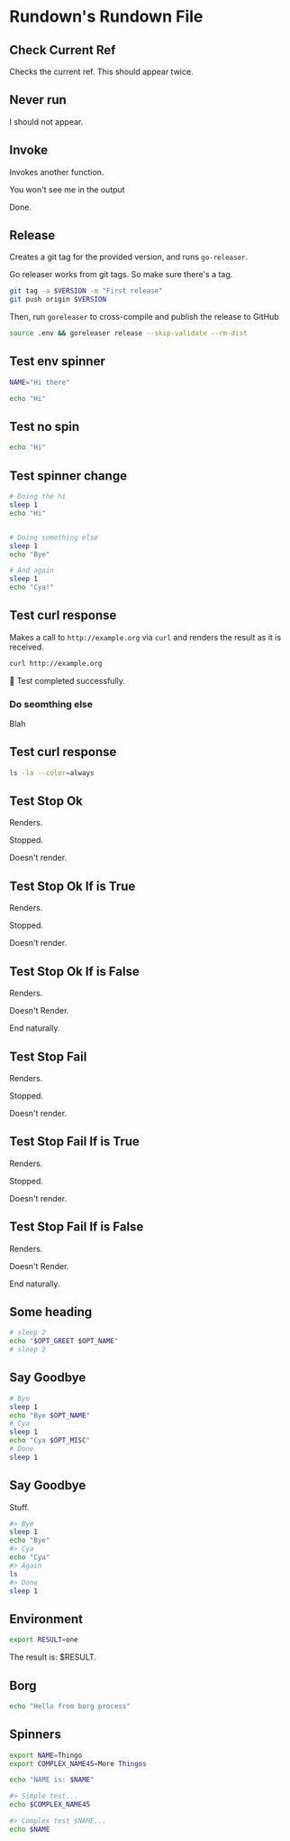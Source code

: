 <r opt="docopt" type="string" desc="An option for the document"/>

# Rundown's Rundown File

## Check Current Ref <r section="check-ref" silent />

Checks the current ref. This should appear twice.

## Never run <r section="never-run" silent if="false" />

I should not appear.

## Invoke <r section="invoke"/>

Invokes another function.

<r invoke="never-run" />

<r invoke="check-ref" />

<r dep="check-ref">You won't see me in the output</r>

<r dep="check-ref" />

<r dep="check-ref" />

Done.

## Release <r section="release"/>

<r help>Creates a git tag for the provided version, and runs `go-releaser`.</r>

<r opt="version" as="VERSION" required type="string" desc="The release version (i.e. v0.4.0-beta.6)"/>

<r spinner="Tagging..." stdout>Go releaser works from git tags. So make sure there's a tag.</r>

``` bash
git tag -a $VERSION -m "First release"
git push origin $VERSION
```

<r spinner="Releasing $VERSION..." stdout>Then, run `goreleaser` to cross-compile and publish the release to GitHub</r>

``` bash
source .env && goreleaser release --skip-validate --rm-dist
```

## Test env spinner <r section="test:envspin"/>

<r spinner="Setting env" capture-env="NAME"/>

``` bash
NAME="Hi there"
```

<r spinner="Greeting $NAME" stdout/>

``` bash
echo "Hi"
```

## Test no spin <r section="test:nospin"/>

<r nospin stdout/>

``` bash
echo "Hi"
```

## Test spinner change <r section="test:spin-change"/>

<r spinner="Running..." named-all stdout />

``` bash
# Doing the hi
sleep 1
echo "Hi"


# Doing something else
sleep 1
echo "Bye"

# And again
sleep 1
echo "Cya!"
```

## Test curl response <r section="test:curl"/>

Makes a call to `http://example.org` via `curl` and renders the result as it is received.

<r stdout spinner="Requesting..."/>

``` bash
curl http://example.org
```

:rocket: Test completed successfully.

### Do seomthing else <r if="false" section="test:curl:done"/>

Blah

## Test curl response <r section="test:ls"/>

<r stdout spinner="Executing..." nospin/>

``` bash
ls -la --color=always
```

## Test Stop Ok <r section="test:stopok"/>

Renders.

<r stop-ok>Stopped.</r>

Doesn't render.

## Test Stop Ok If is True <r section="test:stopokift"/>

Renders.

<r stop-ok if="true">Stopped.</r>

Doesn't render.

## Test Stop Ok If is False <r section="test:stopokiff"/>

Renders.

<r stop-ok if="false">Doesn't Render.</r>

End naturally.

## Test Stop Fail <r section="test:stopfail"/>

Renders.

<r stop-fail>Stopped.</r>

Doesn't render.

## Test Stop Fail If is True <r section="test:stopfailift"/>

Renders.

<r stop-fail if="true">Stopped.</r>

Doesn't render.

## Test Stop Fail If is False <r section="test:stopfailiff"/>

Renders.

<r stop-fail if="false">Doesn't Render.</r>

End naturally.

## Some heading <r label="test:greets"/>

<r desc="Greets you by your name"/>

<r opt="name" type="string" desc="The name to greet" required/>

<r opt="greet" type="enum:hi|formal" desc="The greeting style" required/>

<r stdout/>

``` bash
# sleep 2
echo "$OPT_GREET $OPT_NAME"
# sleep 2
```


## Say Goodbye <r section="test:byee"/>

<r desc="Asks for your name, and then says goodbye, like a boss"/>

<r opt="0:name" type="string" desc="The name to greet"/>
<r opt="*:misc_stuff" type="string" desc="Other names"/>

<r reveal named-all/>

``` bash
# Bye
sleep 1
echo "Bye $OPT_NAME"
# Cya
sleep 1
echo "Cya $OPT_MISC"
# Done
sleep 1
```

## Say Goodbye <r section="test:subs"/>

Stuff.

<r spinner="Working..." sub-spinners/>

``` bash
#> Bye
sleep 1
echo "Bye"
#> Cya
echo "Cya"
#> Again
ls
#> Done
sleep 1
```


## Environment <r section="test:env" />

<r capture-env spinner="Setting env..."/>

``` bash
export RESULT=one
```

The result is: <r sub-env>$RESULT</r>.


## Borg <r section="test:borg" />

<r borg/>

``` bash
echo "Hello from borg process"
```

## Spinners <r section="test:spinners" />

<r capture-env="NAME,COMPLEX_NAME45" spinner="Setting env..." />

``` bash
export NAME=Thingo
export COMPLEX_NAME45=More Thingos
```

<r spinner="Running thing for $NAME..." stdout />

``` bash
echo "NAME is: $NAME"
```

<r spinner="Running thing for ${COMPLEX_NAME45}..." sub-spinners stdout />

``` bash
#> Simple test...
echo $COMPLEX_NAME45

#> Complex test $NAME...
echo $NAME
```